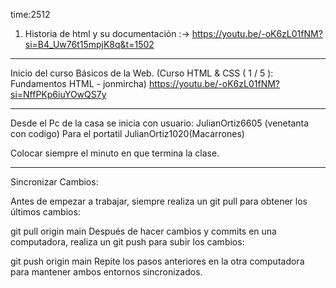 time:2512
1) Historia de html y su documentación :-> https://youtu.be/-oK6zL01fNM?si=B4_Uw76t15mpjK8q&t=1502

********************************************************************************************
Inicio del curso Básicos de la Web. (Curso HTML & CSS ( 1 / 5 ): Fundamentos HTML - jonmircha) https://youtu.be/-oK6zL01fNM?si=NffPKp6iuYOwQS7y


********************************************************************************************
Desde el Pc de la casa se inicia con usuario: JulianOrtiz6605 (venetanta con codigo)
Para el portatil JulianOrtiz1020(Macarrones)

Colocar siempre el minuto en que termina la clase.

********************************************************************************************
Sincronizar Cambios:

Antes de empezar a trabajar, siempre realiza un git pull para obtener los últimos cambios:


git pull origin main
Después de hacer cambios y commits en una computadora, realiza un git push para subir los cambios:


git push origin main
Repite los pasos anteriores en la otra computadora para mantener ambos entornos sincronizados.